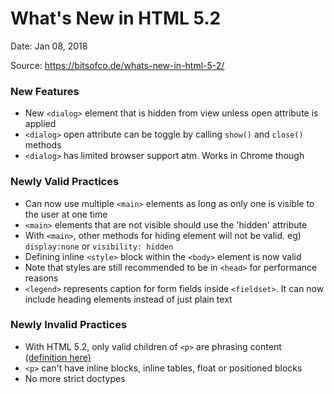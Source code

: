 
# What's New in HTML 5.2

Date: Jan 08, 2018

Source: https://bitsofco.de/whats-new-in-html-5-2/

### New Features

* New `<dialog>` element that is hidden from view unless open attribute is applied
* `<dialog>` open attribute can be toggle by calling `show()` and `close()` methods
* `<dialog>` has limited browser support atm. Works in Chrome though

### Newly Valid Practices

* Can now use multiple `<main>` elements as long as only one is visible to the user at one time
* `<main>` elements that are not visible should use the 'hidden' attribute
* With `<main>`, other methods for hiding element will not be valid. eg) `display:none` or `visibility: hidden`
* Defining inline `<style>` block within the `<body>` element is now valid
* Note that styles are still recommended to be in `<head>` for performance reasons
* `<legend>` represents caption for form fields inside `<fieldset>`. It can now include heading elements instead of just plain text

### Newly Invalid Practices

* With HTML 5.2, only valid children of `<p>` are phrasing content [(definition here)](https://www.w3.org/TR/2011/WD-html5-20110525/content-models.html#phrasing-content-0)
* `<p>` can't have inline blocks, inline tables, float or positioned blocks
* No more strict doctypes

